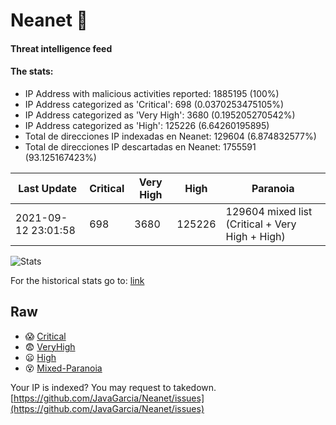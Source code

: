 # Neanet :hocho:
#### Threat intelligence feed
#### The stats:

- IP Address with malicious activities reported: 1885195 (100%)
- IP Address categorized as 'Critical':  698 (0.0370253475105%)
- IP Address categorized as 'Very High':  3680 (0.195205270542%)
- IP Address categorized as 'High':  125226 (6.64260195895)
- Total de direcciones IP indexadas en Neanet:  129604 (6.874832577%)
- Total de direcciones IP descartadas en Neanet:  1755591 (93.125167423%)

| Last Update | Critical | Very High | High | Paranoia |
| --- | --- | --- | --- | --- |
| 2021-09-12 23:01:58 | 698 | 3680 | 125226 | 129604 mixed list (Critical + Very High + High)|

![Stats](https://docs.google.com/spreadsheets/d/e/2PACX-1vSnaNMIXVabIpDJjufMlzH7poXnshF3mgd8Is1g9ytUEzVsP5my4Trn8f-xkoLLQ38xpL3HtmUexLo6/pubchart?oid=501124687&format=image)

For the historical stats go to: [link](/stats.csv)
## Raw
- :scream: [Critical](https://raw.githubusercontent.com/JavaGarcia/Neanet/master/blacklists/neanet_critical.txt)
- :fearful: [VeryHigh](https://raw.githubusercontent.com/JavaGarcia/Neanet/master/blacklists/neanet_veryHigh.txtt)
- :frowning: [High](https://raw.githubusercontent.com/JavaGarcia/Neanet/master/blacklists/neanet_high.txt)
- :dizzy_face: [Mixed-Paranoia](https://raw.githubusercontent.com/JavaGarcia/Neanet/master/blacklists/neanet_all.txt)


Your IP is indexed? You may request to takedown. [https://github.com/JavaGarcia/Neanet/issues](https://github.com/JavaGarcia/Neanet/issues)






















































































































































































































































































































































































































































































































































































































































































































































































































































































































































































































































































































































































































































































































































































































































































































































































































































































































































































































































































































































































































































































































































































































































































































































































































































































































































































































































































































































































































































































































































































































































































































































































































































































































































































































































































































































































































































































































































































































































































































































































































































































































































































































































































































































































































































































































































































































































































































































































































































































































































































































































































































































































































































































































































































































































































































































































































































































































































































































































































































































































































































































































































































































































































































































































































































































































































































































































































































































































































































































































































































































































































































































































































































































































































































































































































































































































































































































































































































































































































































































































































































































































































































































































































































































































































































































































































































































































































































































































































































































































